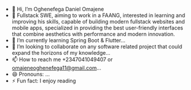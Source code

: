 - 👋 Hi, I’m Oghenefega Daniel Omajene
- 👀 Fullstack SWE, aiming to work in a FAANG, interested in learning and improving his skills, capable of building modern fullstack websites and mobile apps, specialized in providing the best user-friendly interfaces that combine aesthetics with performance and modern innovation. 
- 🌱 I’m currently learning Spring Boot & Flutter...
- 💞️ I’m looking to collaborate on any software related project that could expand the horizons of my knowledge...
- 📫 How to reach me +2347041049407 or omajeneoghenefega11@gmail.com...
- 😄 Pronouns: ...
- ⚡ Fun fact: I enjoy reading

<!---
OghenefegaOmajene/OghenefegaOmajene is a ✨ special ✨ repository because its `README.md` (this file) appears on your GitHub profile.
You can click the Preview link to take a look at your changes.
--->
